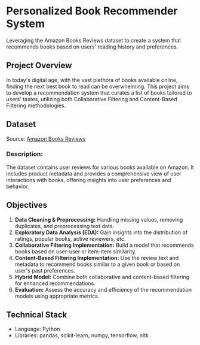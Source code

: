 # Personalized Book Recommender System
Leveraging the Amazon Books Reviews dataset to create a system that recommends books based on users' reading history and preferences.

## Project Overview
In today's digital age, with the vast plethora of books available online, finding the next best book to read can be overwhelming. This project aims to develop a recommendation system that curates a list of books tailored to users' tastes, utilizing both Collaborative Filtering and Content-Based Filtering methodologies.

## Dataset
Source: [Amazon Books Reviews](https://www.kaggle.com/datasets/mohamedbakhet/amazon-books-reviews)

### Description:
The dataset contains user reviews for various books available on Amazon. It includes product metadata and provides a comprehensive view of user interactions with books, offering insights into user preferences and behavior.

## Objectives
1. **Data Cleaning & Preprocessing:** Handling missing values, removing duplicates, and preprocessing text data.
1. **Exploratory Data Analysis (EDA):** Gain insights into the distribution of ratings, popular books, active reviewers, etc.
1. **Collaborative Filtering Implementation:** Build a model that recommends books based on user-user or item-item similarity.
1. **Content-Based Filtering Implementation:** Use the review text and metadata to recommend books similar to a given book or based on user's past preferences.
1. **Hybrid Model:** Combine both collaborative and content-based filtering for enhanced recommendations.
1. **Evaluation:** Assess the accuracy and efficiency of the recommendation models using appropriate metrics.

## Technical Stack
- Language: Python
- Libraries: pandas, scikit-learn, numpy, tensorflow, nltk
